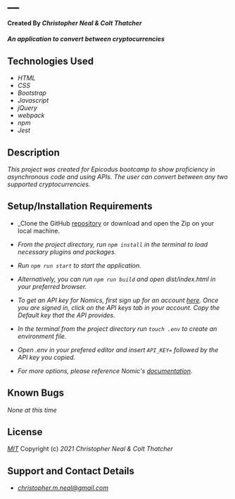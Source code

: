 # __

#### Created By _**Christopher Neal & Colt Thatcher**_

#### _An application to convert between cryptocurrencies_

## Technologies Used

* _HTML_
* _CSS_
* _Bootstrap_
* _Javascript_
* _jQuery_
* _webpack_
* _npm_
* _Jest_

## Description

_This project was created for Epicodus bootcamp to show proficiency in asynchronous code and using APIs. The user can convert between any two supported cryptocurrencies._

## Setup/Installation Requirements

* _Clone the GitHub [repository](https://github.com/christophermneal/crypto-api-practice) or download and open the Zip on your local machine.
* _From the project directory, run `npm install` in the terminal to load necessary plugins and packages._
* _Run `npm run start` to start the application._
* _Alternatively, you can run `npm run build` and open dist/index.html in your preferred browser._

* _To get an API key for Nomics, first sign up for an account [here](https://p.nomics.com/cryptocurrency-bitcoin-api). Once you are signed in, click on the API keys tab in your account. Copy the Default key that the API provides._
* _In the terminal from the project directory run `touch .env` to create an environment file._
* _Open .env in your prefered editor and insert `API_KEY=` followed by the API key you copied._

* _For more options, please reference Nomic's [documentation](https://nomics.com/docs/)._

## Known Bugs

_None at this time_

## License

_[MIT](https://opensource.org/licenses/MIT)_
Copyright (c) _2021_ _Christopher Neal & Colt Thatcher_

## Support and Contact Details
* _[christopher.m.neal@gmail.com](mailto:christopher.m.neal@gmail.com)_
